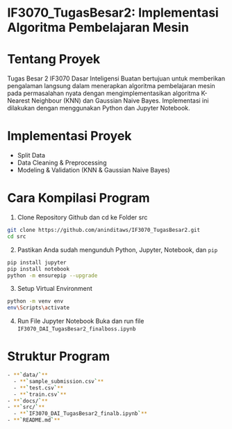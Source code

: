 # IF3070_TugasBesar2: Implementasi Algoritma Pembelajaran Mesin

# Tentang Proyek
Tugas Besar 2 IF3070 Dasar Inteligensi Buatan bertujuan untuk memberikan pengalaman langsung dalam menerapkan algoritma pembelajaran mesin pada permasalahan nyata dengan mengimplementasikan algoritma K-Nearest Neighbour (KNN) dan Gaussian Naive Bayes. Implementasi ini dilakukan dengan menggunakan Python dan Jupyter Notebook.

# Implementasi Proyek
- Split Data
- Data Cleaning & Preprocessing
- Modeling & Validation (KNN & Gaussian Naive Bayes)

# Cara Kompilasi Program
1. Clone Repository Github dan cd ke Folder src
```bash
git clone https://github.com/aninditaws/IF3070_TugasBesar2.git
cd src
```
2. Pastikan Anda sudah mengunduh Python, Jupyter, Notebook, dan `pip`
```bash
pip install jupyter
pip install notebook
python -m ensurepip --upgrade
```
3. Setup Virtual Environment
```bash
python -m venv env
env\Scripts\activate
```
4. Run File Jupyter Notebook
Buka dan run file `IF3070_DAI_TugasBesar2_finalboss.ipynb`

# Struktur Program
```bash
- **`data/`**
  - **`sample_submission.csv`**
  - **`test.csv`**
  - **`train.csv`**
- **`docs/`**
- **`src/`**
  - **`IF3070_DAI_TugasBesar2_finalb.ipynb`**
- **`README.md`**
```

